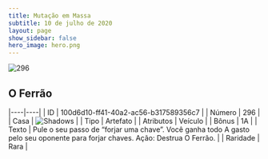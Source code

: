 ```yaml
---
title: Mutação em Massa
subtitle: 10 de julho de 2020
layout: page
show_sidebar: false
hero_image: hero.png
---
```


![296](https://cdn.keyforgegame.com/media/card_front/pt/479_296_45HVFWG7RMPF_pt.png)

## O Ferrão

|----|----|
| ID | 100d6d10-ff41-40a2-ac56-b317589356c7 |
| Número | 296 |
| Casa | ![Shadows](https://archonarcana.com/images/thumb/e/ee/Shadows.png/22px-Shadows.png "Sombras") |
| Tipo | Artefato |
| Atributos | Veículo |
| Bônus | 1A |
| Texto | Pule o seu passo de “forjar uma chave”. Você ganha todo A gasto pelo seu oponente para forjar chaves. Ação: Destrua O Ferrão. |
| Raridade | Rara |

